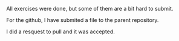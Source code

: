 All exercises were done, but some of them are a bit hard to submit. 

For the github, I have submited a file to the parent repository. 

I did a resquest to pull and it was accepted. 
